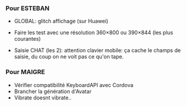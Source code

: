 ### Pour ESTEBAN

- GLOBAL: glitch affichage (sur Huawei)

- Faire les test avec une résolution 360×800 ou 390×844 (les plus courantes)

<!-- - Filtre SVG peu lisible, peut être envisager de ne l'appliquer qu'après inactivité en fadeIN,
et le retirer lorsque l'utilisateur intéragit ? -->

<!-- - Bouton menu en bas trop petits
- Police limite en taille -->

<!-- - Bouton menu en bas: ordre pas lisible: l'endroit d'où on commence doit être le bouton de gauche.
Soit on commence par le profile user, soit on met le bouton cyberespace à gauche. -->

- Saisie CHAT (les 2): attention clavier mobile: ça cache le champs de saisie, du coup on ne voit pas 
ce qu'on tape. 

<!-- - Je pense qu'il y a trop de choses sur les pages Profil et Tribu.
    => Peut être mettre notification et RDV dans un onglet spécifique
    => Peut être pouvoir alterner entre Chat Tribu et classement sur la page Tribu ?
        j'ai un doute sur le chat tribu, à première vue il semble redondant.. à voir. -->

### Pour MAIGRE

- Vérifier compatibilité KeyboardAPI avec Cordova
- Brancher la génération d'Avatar
- Vibrate doesnt vibrate..